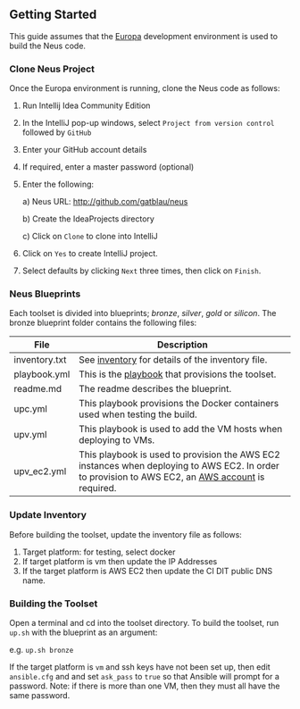 ## Getting Started

This guide assumes that the [Europa](http://github.com/gatblau/europa) development environment is used to build the Neus code.

### Clone Neus Project

Once the Europa environment is running, clone the Neus code as follows:

1. Run Intellij Idea Community Edition

2. In the IntelliJ pop-up windows, select `Project from version control` followed by `GitHub`

3. Enter your GitHub account details

4. If required, enter a master password (optional)

5. Enter the following:

    a) Neus URL: http://github.com/gatblau/neus

    b) Create the IdeaProjects directory

    c) Click on `Clone` to clone into IntelliJ

6. Click on `Yes` to create IntelliJ project.

7. Select defaults by clicking `Next` three times, then click on `Finish`.

### Neus Blueprints

Each toolset is divided into blueprints; *bronze*, *silver*, *gold* or *silicon*.  The bronze blueprint folder contains the following files:

| File | Description |
|--------|--------|
| inventory.txt | See [inventory](inventory.md) for details of the inventory file. |
| playbook.yml | This is the [playbook](http://docs.ansible.com/ansible/playbooks.html) that provisions the toolset.   |
| readme.md | The readme describes the blueprint. |
| upc.yml | This playbook provisions the Docker containers used when testing the build. |
| upv.yml | This playbook is used to add the VM hosts when deploying to VMs. |
| upv_ec2.yml | This playbook is used to provision the AWS EC2 instances when deploying to AWS EC2.  In order to provision to AWS EC2, an [AWS account](aws-ec2.md) is required. |

### Update Inventory

Before building the toolset, update the inventory file as follows:

1. Target platform: for testing, select docker
2. If target platform is vm then update the IP Addresses
3. If the target platform is AWS EC2 then update the CI DIT public DNS name.

### Building the Toolset

Open a terminal and cd into the toolset directory.  To build the toolset, run `up.sh` with the blueprint as an argument:

e.g. `up.sh bronze`

If the target platform is `vm` and ssh keys have not been set up, then edit `ansible.cfg` and and set `ask_pass` to `true` so that Ansible will prompt for a password.  Note: if there is more than one VM, then they must all have the same password.
